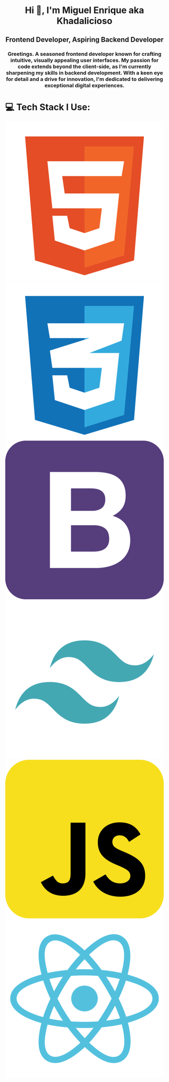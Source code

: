 <h1 align="center">Hi 👋, I'm Miguel Enrique aka Khadalicioso</h1>
<h2 align="center">Frontend Developer, Aspiring Backend Developer</h2>
<h3 align="center">Greetings. A seasoned frontend developer known for crafting intuitive, visually appealing user interfaces. My passion for code extends beyond the client-side, as I'm currently sharpening my skills in backend development. With a keen eye for detail and a drive for innovation, I'm dedicated to delivering exceptional digital experiences.</p></h3>

# 💻 Tech Stack I Use:
![HTML5](./assets/html.svg)
![CSS3](./assets/css.svg)
![Bootstrap](./assets/bootstrap.svg)
![TailwindCSS](./assets/tailwind.svg)
![JavaScript](./assets/javascript.svg)
![React](./assets/react.svg)